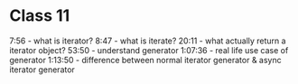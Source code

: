 # Class 11

7:56 - what is iterator?
8:47 - what is iterate?
20:11 - what actually return a iterator object?
53:50 - understand generator
1:07:36 - real life use case of generator
1:13:50 - difference between normal iterator generator & async iterator generator
